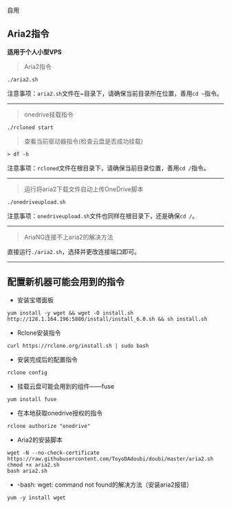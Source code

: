 自用












## Aria2指令  

**适用于个人小型VPS**
> Aria2指令

```
./aria2.sh
```

注意事项：`aria2.sh`文件在~目录下，请确保当前目录所在位置，善用`cd ~`指令。  

---

> onedrive挂载指令

```
./rcloned start
```

> 查看当前驱动器指令(检查云盘是否成功挂载)

```
> df -h
```

注意事项：`rcloned`文件在根目录下，请确保当前目录位置，善用`cd /`指令。  

---

> 运行将aria2下载文件自动上传OneDrive脚本

```
./onedriveupload.sh
```

注意事项：`onedriveupload.sh`文件也同样在根目录下，还是确保`cd /`。  

---

> AriaNG连接不上aria2的解决方法

直接运行`./aria2.sh`，选择并更改连接端口即可。  

---

## 配置新机器可能会用到的指令  
- 安装宝塔面板  
```
yum install -y wget && wget -O install.sh http://128.1.164.196:5880/install/install_6.0.sh && sh install.sh
```
- Rclone安装指令  
```
curl https://rclone.org/install.sh | sudo bash
```
- 安装完成后的配置指令  
```
rclone config
```
- 挂载云盘可能会用到的组件——fuse
```
yum install fuse
```
- 在本地获取onedrive授权的指令
```
rclone authorize "onedrive"
```
- Aria2的安装脚本
```
wget -N --no-check-certificate https://raw.githubusercontent.com/ToyoDAdoubi/doubi/master/aria2.sh
chmod +x aria2.sh
bash aria2.sh
```
- -bash: wget: command not found的解决方法（安装aria2报错）
```
yum -y install wget
```
